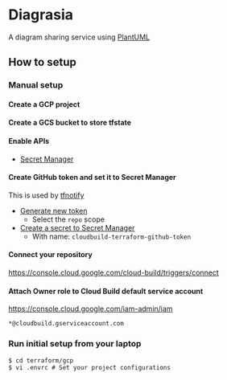 # Diagrasia

A diagram sharing service using [PlantUML](https://plantuml.com/)

## How to setup

### Manual setup

#### Create a GCP project

#### Create a GCS bucket to store tfstate

#### Enable APIs

* [Secret Manager](https://console.cloud.google.com/security/secret-manager)

#### Create GitHub token and set it to Secret Manager

This is used by [tfnotify](https://github.com/mercari/tfnotify)

* [Generate new token](https://github.com/settings/tokens)
  * Select the `repo` scope
* [Create a secret to Secret Manager](https://console.cloud.google.com/security/secret-manager)
  * With name: `cloudbuild-terraform-github-token`

#### Connect your repository

https://console.cloud.google.com/cloud-build/triggers/connect

#### Attach Owner role to Cloud Build default service account

https://console.cloud.google.com/iam-admin/iam

`*@cloudbuild.gserviceaccount.com`

### Run initial setup from your laptop

```
$ cd terraform/gcp
$ vi .envrc # Set your project configurations
```
